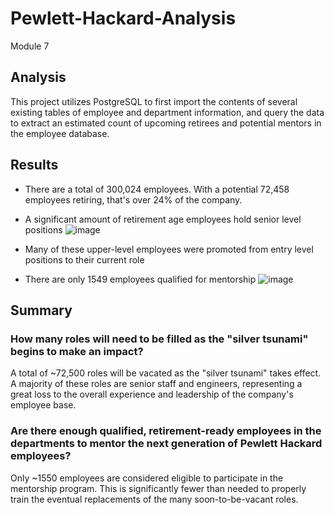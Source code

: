 # Pewlett-Hackard-Analysis
Module 7

## Analysis
This project utilizes PostgreSQL to first import the contents of several existing tables of employee and department information, and query the data to extract an estimated count of upcoming retirees and potential mentors in the employee database. 
## Results
* There are a total of 300,024 employees. With a potential 72,458 employees retiring, that's over 24% of the company.
* A significant amount of retirement age employees hold senior level positions
![image](https://user-images.githubusercontent.com/77989740/149634589-276125a1-fed0-4d92-8591-554a8bbd4782.png)

* Many of these upper-level employees were promoted from entry level positions to their current role
* There are only 1549 employees qualified for mentorship
![image](https://user-images.githubusercontent.com/77989740/149634968-383d1630-21f2-473d-9566-3620aa90b4b3.png)
## Summary
### How many roles will need to be filled as the "silver tsunami" begins to make an impact?
A total of ~72,500 roles will be vacated as the "silver tsunami" takes effect. A majority of these roles are senior staff and engineers, representing a great loss to the overall experience and leadership of the company's employee base.
### Are there enough qualified, retirement-ready employees in the departments to mentor the next generation of Pewlett Hackard employees?
Only ~1550 employees are considered eligible to participate in the mentorship program. This is significantly fewer than needed to properly train the eventual replacements of the many soon-to-be-vacant roles. 
